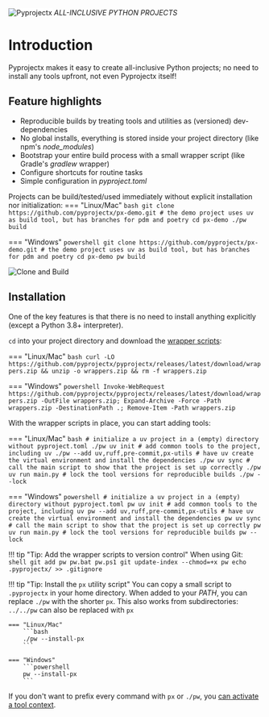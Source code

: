 <img alt="Pyprojectx" src="assets/px.png" style="background-color: white">
<i class="md-typeset md-header">
ALL-INCLUSIVE PYTHON PROJECTS
</i>

# Introduction
Pyprojectx makes it easy to create all-inclusive Python projects; no need to install any tools upfront,
not even Pyprojectx itself!

## Feature highlights
* Reproducible builds by treating tools and utilities as (versioned) dev-dependencies
* No global installs, everything is stored inside your project directory (like npm's _node_modules_)
* Bootstrap your entire build process with a small wrapper script (like Gradle's _gradlew_ wrapper)
* Configure shortcuts for routine tasks
* Simple configuration in _pyproject.toml_

Projects can be build/tested/used immediately without explicit installation nor initialization:
=== "Linux/Mac"
    ```bash
    git clone https://github.com/pyprojectx/px-demo.git
    # the demo project uses uv as build tool, but has branches for pdm and poetry
    cd px-demo
    ./pw build
    ```

=== "Windows"
    ```powershell
    git clone https://github.com/pyprojectx/px-demo.git
    # the demo project uses uv as build tool, but has branches for pdm and poetry
    cd px-demo
    pw build
    ```

![Clone and Build](assets/build.png)

## Installation
One of the key features is that there is no need to install anything explicitly (except a Python 3.8+ interpreter).

`cd` into your project directory and download the
[wrapper scripts](https://github.com/pyprojectx/pyprojectx/releases/latest/download/wrappers.zip):

=== "Linux/Mac"
    ```bash
    curl -LO https://github.com/pyprojectx/pyprojectx/releases/latest/download/wrappers.zip && unzip -o wrappers.zip && rm -f wrappers.zip
    ```

=== "Windows"
    ```powershell
    Invoke-WebRequest https://github.com/pyprojectx/pyprojectx/releases/latest/download/wrappers.zip -OutFile wrappers.zip; Expand-Archive -Force -Path wrappers.zip -DestinationPath .; Remove-Item -Path wrappers.zip
    ```

With the wrapper scripts in place, you can start adding tools:

=== "Linux/Mac"
    ```bash
    # initialize a uv project in a (empty) directory without pyproject.toml
    ./pw uv init
    # add common tools to the project, including uv
    ./pw --add uv,ruff,pre-commit,px-utils
    # have uv create the virtual environment and install the dependencies
    ./pw uv sync
    # call the main script to show that the project is set up correctly
    ./pw uv run main.py
    # lock the tool versions for reproducible builds
    ./pw --lock
    ```

=== "Windows"
    ```powershell
    # initialize a uv project in a (empty) directory without pyproject.toml
    pw uv init
    # add common tools to the project, including uv
    pw --add uv,ruff,pre-commit,px-utils
    # have uv create the virtual environment and install the dependencies
    pw uv sync
    # call the main script to show that the project is set up correctly
    pw uv run main.py
    # lock the tool versions for reproducible builds
    pw --lock
    ```

!!! tip "Tip: Add the wrapper scripts to version control"
    When using Git:
    ```shell
    git add pw pw.bat pw.ps1
    git update-index --chmod=+x pw
    echo .pyprojectx/ >> .gitignore
    ```

!!! tip "Tip: Install the `px` utility script"
    You can copy a small script to `.pyprojectx` in your home directory.
    When added to your _PATH_, you can replace `./pw` with the shorter `px`.
    This also works from subdirectories: `../../pw` can also be replaced with `px`

    === "Linux/Mac"
        ```bash
        ./pw --install-px
        ```

    === "Windows"
        ```powershell
        pw --install-px
        ```

If you don't want to prefix every command with `px` or `./pw`, you [can activate a tool context](/config/tools#tool-context-activation).
